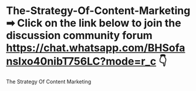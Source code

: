 # The-Strategy-Of-Content-Marketing ➡ Click on the link below to join the discussion community forum https://chat.whatsapp.com/BHSofansIxo40nibT756LC?mode=r_c 👇
The Strategy Of Content Marketing
